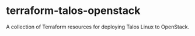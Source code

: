 # terraform-talos-openstack
A collection of Terraform resources for deploying Talos Linux to OpenStack.
